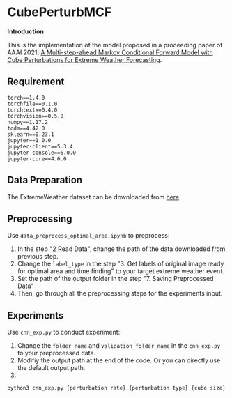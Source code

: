 # CubePerturbMCF
**Introduction**

This is the implementation of the model proposed in a proceeding paper of AAAI 2021, [A Multi-step-ahead Markov Conditional Forward Model with Cube Perturbations for Extreme Weather Forecasting](https://ojs.aaai.org/index.php/AAAI/article/view/16856).


Requirement
---
```
torch==1.4.0
torchfile==0.1.0
torchtext==0.4.0
torchvision==0.5.0
numpy==1.17.2
tqdm==4.42.0
sklearn==0.23.1
jupyter==1.0.0
jupyter-client==5.3.4
jupyter-console==6.0.0
jupyter-core==4.6.0
```

Data Preparation
---
The ExtremeWeather dataset can be downloaded from [here](https://academictorrents.com/details/c5bf370a90cae548d5a306c1be7d79186b9f60b9)

Preprocessing
---
Use ```data_preprocess_optimal_area.ipynb``` to preprocess:
1. In the step "2 Read Data", change the path of the data downloaded from previous step.
2. Change the ```label_type``` in the step "3. Get labels of original image ready for optimal area and time finding" to your target extreme weather event.
3. Set the path of the output folder in the step "7. Saving Preprocessed Data"
4. Then, go through all the preprocessing steps for the experiments input.

Experiments
---
Use ```cnn_exp.py``` to conduct experiment:
1. Change the ```folder_name``` and ```validation_folder_name``` in the ```cnn_exp.py``` to your preprocessed data.
2. Modifiy the output path at the end of the code. Or you can directly use the default output path.
3.
```shell=bash
python3 cnn_exp.py {perturbation rate} {perturbation type} {cube size}
